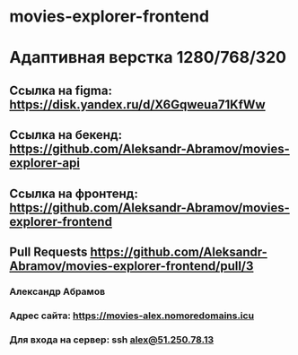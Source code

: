 # movies-explorer-frontend

# Адаптивная верстка 1280/768/320

## Ссылка на figma: https://disk.yandex.ru/d/X6Gqweua71KfWw

## Ссылка на бекенд: https://github.com/Aleksandr-Abramov/movies-explorer-api

## Ссылка на фронтенд: https://github.com/Aleksandr-Abramov/movies-explorer-frontend

## Pull Requests https://github.com/Aleksandr-Abramov/movies-explorer-frontend/pull/3

### Александр Абрамов

### Адрес сайта: https://movies-alex.nomoredomains.icu

### Для входа на сервер: ssh alex@51.250.78.13
